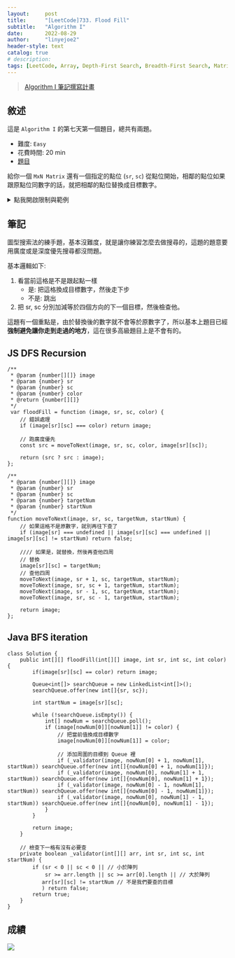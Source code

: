 ```yaml
---
layout:     post
title:      "[LeetCode]733. Flood Fill"
subtitle:   "Algorithm I"
date:       2022-08-29
author:     "linyejoe2"
header-style: text
catalog: true
# description: 
tags: [LeetCode, Array, Depth-First Search, Breadth-First Search, Matrix]
---
```


>[Algorithm I 筆記撰寫計畫](/2022/06/14/leetcode/Algorithm/Algorithm%20I/Starting-write-Algorithm-I-Note/)

## 敘述

這是 `Algorithm I` 的第七天第一個題目，總共有兩題。

+ 難度: `Easy`
+ 花費時間: 20 min
+ [題目](https://leetcode.com/problems/flood-fill/)

給你一個 `MxN Matrix` 還有一個指定的點位 (`sr`, `sc`) 從點位開始，相鄰的點位如果跟原點位同數字的話，就把相鄰的點位替換成目標數字。

<!--more-->

<details><summary>點我開啟限制與範例</summary>
    <pre>

**限制:**

+ `m == image.length`
+ `n == image[i].length`
+ `1 <= m, n <= 50`
+ `0 <= image[i][j], color < 216`
+ `0 <= sr < m`
+ `0 <= sc < n`

**Example 1:**

![example-1-jpg](https://assets.leetcode.com/uploads/2021/06/01/flood1-grid.jpg)

```=
Input: image = [[1,1,1],[1,1,0],[1,0,1]], sr = 1, sc = 1, color = 2
Output: [[2,2,2],[2,2,0],[2,0,1]]
Explanation: From the center of the image with position (sr, sc) = (1, 1) (i.e., the red pixel), all pixels connected by a path of the same color as the starting pixel (i.e., the blue pixels) are colored with the new color.
Note the bottom corner is not colored 2, because it is not 4-directionally connected to the starting pixel.
```

**Example 2:**

```=
Input: image = [[0,0,0],[0,0,0]], sr = 0, sc = 0, color = 0
Output: [[0,0,0],[0,0,0]]
Explanation: The starting pixel is already colored 0, so no changes are made to the image.
```

</pre></details>

## 筆記

圖型搜索法的練手題，基本沒難度，就是讓你練習怎麼去做搜尋的，這題的題意要用廣度或是深度優先搜尋都沒問題。

基本邏輯如下:

1. 看當前這格是不是跟起點一樣
   + 是: 把這格換成目標數字，然後走下步
   + 不是: 跳出
2. 把 sr, sc 分別加減等於四個方向的下一個目標，然後檢查他。

這題有一個重點是，由於替換後的數字就不會等於原數字了，所以基本上題目已經**強制避免讓你走到走過的地方**，這在很多高級題目上是不會有的。

## JS DFS Recursion

```JS=
/**
 * @param {number[][]} image
 * @param {number} sr
 * @param {number} sc
 * @param {number} color
 * @return {number[][]}
 */
 var floodFill = function (image, sr, sc, color) {
    // 錯誤處理
    if (image[sr][sc] === color) return image;

    // 跑廣度優先
    const src = moveToNext(image, sr, sc, color, image[sr][sc]);

    return (src ? src : image);
};

/**
 * @param {number[][]} image
 * @param {number} sr
 * @param {number} sc
 * @param {number} targetNum
 * @param {number} startNum
 */
function moveToNext(image, sr, sc, targetNum, startNum) {
    // 如果這格不是原數字，就別再往下查了
    if (image[sr] === undefined || image[sr][sc] === undefined || image[sr][sc] != startNum) return false;

    //// 如果是，就替換，然後再查他四周
    // 替換
    image[sr][sc] = targetNum;
    // 查他四周
    moveToNext(image, sr + 1, sc, targetNum, startNum);
    moveToNext(image, sr, sc + 1, targetNum, startNum);
    moveToNext(image, sr - 1, sc, targetNum, startNum);
    moveToNext(image, sr, sc - 1, targetNum, startNum);

    return image;
};
```

## Java BFS iteration

```Java=
class Solution {
    public int[][] floodFill(int[][] image, int sr, int sc, int color) {
        if(image[sr][sc] == color) return image;
        
        Queue<int[]> searchQueue = new LinkedList<int[]>();
        searchQueue.offer(new int[]{sr, sc});
        
        int startNum = image[sr][sc];
        
        while (!searchQueue.isEmpty()) {
            int[] nowNum = searchQueue.poll();
            if (image[nowNum[0]][nowNum[1]] != color) {
                // 把當前值換成目標數字
                image[nowNum[0]][nowNum[1]] = color;
                
                // 添加周圍的目標到 Queue 裡
                if (_validator(image, nowNum[0] + 1, nowNum[1], startNum)) searchQueue.offer(new int[]{nowNum[0] + 1, nowNum[1]});
                if (_validator(image, nowNum[0], nowNum[1] + 1, startNum)) searchQueue.offer(new int[]{nowNum[0], nowNum[1] + 1});
                if (_validator(image, nowNum[0] - 1, nowNum[1], startNum)) searchQueue.offer(new int[]{nowNum[0] - 1, nowNum[1]});
                if (_validator(image, nowNum[0], nowNum[1] - 1, startNum)) searchQueue.offer(new int[]{nowNum[0], nowNum[1] - 1});
            }
        }
        
        return image;
    }
    
    // 檢查下一格有沒有必要查
    private boolean _validator(int[][] arr, int sr, int sc, int startNum) {
        if (sr < 0 || sc < 0 || // 小於陣列
            sr >= arr.length || sc >= arr[0].length || // 大於陣列
           arr[sr][sc] != startNum // 不是我們要查的目標
           ) return false; 
        return true;
    }
}
```

## 成績

![](https://i.imgur.com/DOohjYK.png)

<details style='display:none;'><summary>點我開啟舊寫法/失敗寫法</summary>
<pre>

</pre></details>

<!-- ##### 參考資料 -->
